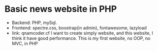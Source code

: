 # Basic news website in PHP
  + Backend: PHP, mySql.
  + Frontend: spectre.css, boostrap(in admin), fontawesome, lazyload
  + link: qnamcoder.cf
  I want to create simply website, and this website, I think it have good performance.
  This is my first website, no OOP, no MVC, in PHP



